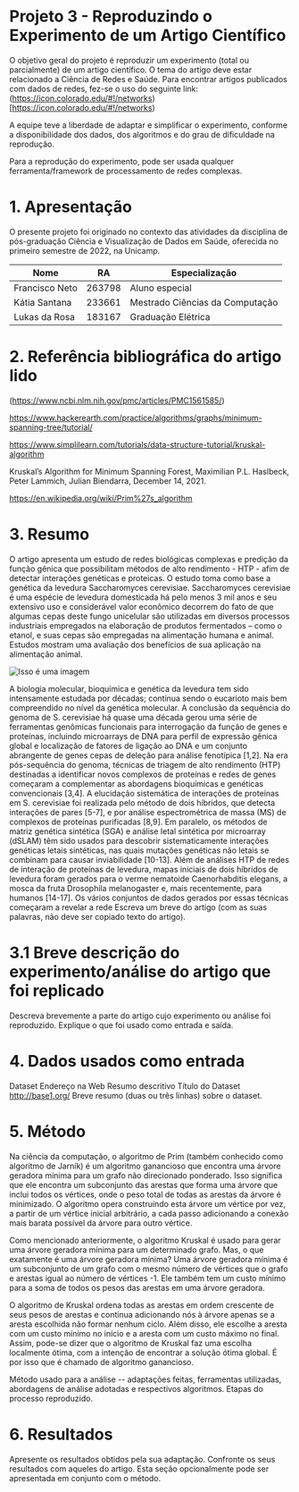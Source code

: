# Projeto 3 - Reproduzindo o Experimento de um Artigo Científico

O objetivo geral do projeto é reproduzir um experimento (total ou parcialmente) de um artigo científico. O tema do artigo deve estar relacionado a Ciência de Redes e Saúde.
Para encontrar artigos publicados com dados de redes, fez-se o uso do seguinte link:(https://icon.colorado.edu/#!/networks)[https://icon.colorado.edu/#!/networks)

A equipe teve a liberdade de adaptar e simplificar o experimento, conforme a disponibilidade dos dados, dos algoritmos e do grau de dificuldade na reprodução.

Para a reprodução do experimento, pode ser usada qualquer ferramenta/framework de processamento de redes complexas.

# 1. Apresentação
O presente projeto foi originado no contexto das atividades da disciplina de pós-graduação Ciência e Visualização de Dados em Saúde, oferecida no primeiro semestre de 2022, na Unicamp.

|Nome  | RA | Especialização|
|--|--|--|
| Francisco Neto  | 263798  | Aluno especial| 
| Kátia Santana  | 233661  | Mestrado Ciências da Computação|
| Lukas da Rosa  | 183167  | Graduação Elétrica |

# 2. Referência bibliográfica do artigo lido
(https://www.ncbi.nlm.nih.gov/pmc/articles/PMC1561585/)

https://www.hackerearth.com/practice/algorithms/graphs/minimum-spanning-tree/tutorial/

https://www.simplilearn.com/tutorials/data-structure-tutorial/kruskal-algorithm

Kruskal’s Algorithm for Minimum Spanning Forest, Maximilian P.L. Haslbeck, Peter Lammich, Julian Biendarra, December 14, 2021.

https://en.wikipedia.org/wiki/Prim%27s_algorithm

# 3. Resumo

O artigo apresenta um estudo de redes biológicas complexas e predição da função gênica que possibilitam métodos de alto rendimento - HTP - afim de detectar interações genéticas e proteicas. O estudo toma como base a genética da levedura Saccharomyces cerevisiae. Saccharomyces cerevisiae é uma espécie de levedura domesticada há pelo menos 3 mil anos e seu extensivo uso e considerável valor econômico decorrem do fato de que algumas cepas deste fungo unicelular são utilizadas em diversos processos industriais empregados na elaboração de produtos fermentados – como o etanol, e suas cepas são empregadas na alimentação humana e animal. Estudos mostram uma avaliação dos benefícios de sua aplicação na alimentação animal.

![Isso é uma imagem](/assets/levedura.jpg)

A biologia molecular, bioquímica e genética da levedura
 tem sido intensamente estudada
por décadas; continua sendo o eucarioto mais bem
compreendido no nível da genética molecular. A conclusão da
sequência do genoma de S. cerevisiae há quase uma década
gerou uma série de ferramentas genômicas funcionais para
interrogação da função de genes e proteínas, incluindo
microarrays de DNA para perfil de expressão gênica global e
localização de fatores de ligação ao DNA e um conjunto
abrangente de genes cepas de deleção para análise fenotípica
[1,2]. Na era pós-sequência do genoma, técnicas de triagem
de alto rendimento (HTP) destinadas a identificar novos
complexos de proteínas e redes de genes começaram a
complementar as abordagens bioquímicas e genéticas
convencionais [3,4]. A elucidação sistemática de interações
de proteínas em S. cerevisiae foi realizada pelo método de
dois híbridos, que detecta interações de pares [5-7], e por
análise espectrométrica de massa (MS) de complexos de
proteínas purificadas [8,9]. Em paralelo, os métodos de matriz
genética sintética (SGA) e análise letal sintética por microarray
(dSLAM) têm sido usados para descobrir sistematicamente
interações genéticas letais sintéticas, nas quais mutações
genéticas não letais se combinam para causar inviabilidade
[10-13]. Além de análises HTP de redes de interação de
proteínas de levedura, mapas iniciais de dois híbridos de
levedura foram gerados para o verme nematoide Caenorhabditis
elegans, a mosca da fruta Drosophila melanogaster e, mais
recentemente, para humanos [14-17]. Os vários conjuntos de
dados gerados por essas técnicas começaram a revelar a rede
Escreva um breve do artigo (com as suas palavras, não deve ser copiado texto do artigo).

# 3.1 Breve descrição do experimento/análise do artigo que foi replicado
Descreva brevemente a parte do artigo cujo experimento ou análise foi reproduzido. Explique o que foi usado como entrada e saída.

# 4. Dados usados como entrada
Dataset	Endereço na Web	Resumo descritivo
Título do Dataset	http://base1.org/	Breve resumo (duas ou três linhas) sobre o dataset.

# 5. Método

Na ciência da computação, o algoritmo de Prim (também conhecido como algoritmo de Jarník) é um algoritmo ganancioso que encontra uma árvore geradora mínima para um grafo não direcionado ponderado. Isso significa que ele encontra um subconjunto das arestas que forma uma árvore que inclui todos os vértices, onde o peso total de todas as arestas da árvore é minimizado. O algoritmo opera construindo esta árvore um vértice por vez, a partir de um vértice inicial arbitrário, a cada passo adicionando a conexão mais barata possível da árvore para outro vértice.

Como mencionado anteriormente, o algoritmo Kruskal é usado para gerar uma árvore geradora mínima para um determinado grafo. Mas, o que exatamente é uma árvore geradora mínima? Uma árvore geradora mínima é um subconjunto de um grafo com o mesmo número de vértices que o grafo e arestas igual ao número de vértices -1. Ele também tem um custo mínimo para a soma de todos os pesos das arestas em uma árvore geradora.   

O algoritmo de Kruskal ordena todas as arestas em ordem crescente de seus pesos de arestas e continua adicionando nós à árvore apenas se a aresta escolhida não formar nenhum ciclo. Além disso, ele escolhe a aresta com um custo mínimo no início e a aresta com um custo máximo no final. Assim, pode-se dizer que o algoritmo de Kruskal faz uma escolha localmente ótima, com a intenção de encontrar a solução ótima global. É por isso que é chamado de algoritmo ganancioso.



Método usado para a análise -- adaptações feitas, ferramentas utilizadas, abordagens de análise adotadas e respectivos algoritmos. Etapas do processo reproduzido.

# 6. Resultados
Apresente os resultados obtidos pela sua adaptação. Confronte os seus resultados com aqueles do artigo. Esta seção opcionalmente pode ser apresentada em conjunto com o método.
